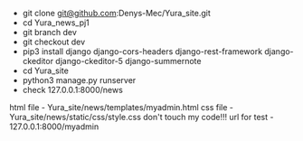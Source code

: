 - git clone git@github.com:Denys-Mec/Yura_site.git
- cd Yura_news_pj1
- git branch dev
- git checkout dev
- pip3 install django django-cors-headers django-rest-framework django-ckeditor django-ckeditor-5 django-summernote
- cd Yura_site
- python3 manage.py runserver
- check 127.0.0.1:8000/news

html file - Yura_site/news/templates/myadmin.html
css file - Yura_site/news/static/css/style.css don't touch my code!!!
url for test - 127.0.0.1:8000/myadmin
